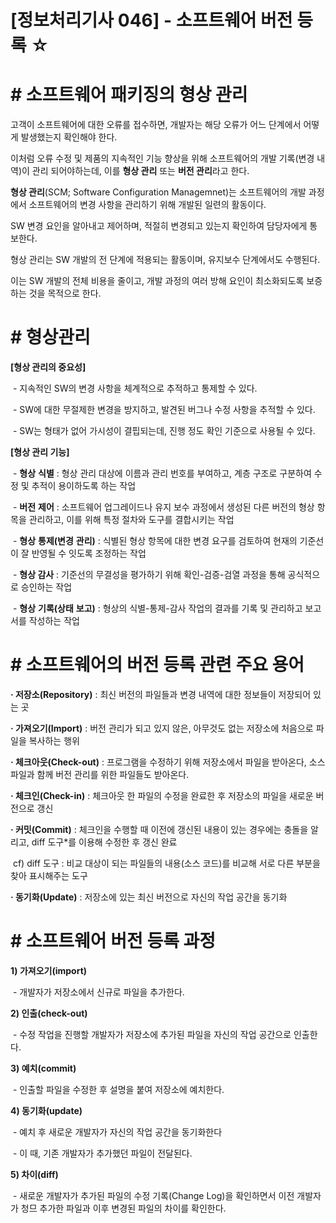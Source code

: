 # [정보처리기사 046] - 소프트웨어 버전 등록 ☆



# **# 소프트웨어 패키징의 형상 관리**

고객이 소프트웨어에 대한 오류를 접수하면, 개발자는 해당 오류가 어느 단계에서 어떻게 발생했는지 확인해야 한다.

이처럼 오류 수정 및 제품의 지속적인 기능 향상을 위해 소프트웨어의 개발 기록(변경 내역)이 관리 되어야하는데, 이를 **형상 관리** 또는 **버전 관리**라고 한다.



**형상 관리**(SCM; Software Configuration Managemnet)는 소프트웨어의 개발 과정에서 소프트웨어의 변경 사항을 관리하기 위해 개발된 일련의 활동이다.



SW 변경 요인을 알아내고 제어하며, 적절히 변경되고 있는지 확인하여 담당자에게 통보한다.

형상 관리는 SW 개발의 전 단계에 적용되는 활동이며, 유지보수 단계에서도 수행된다.

이는 SW 개발의 전체 비용을 줄이고, 개발 과정의 여러 방해 요인이 최소화되도록 보증하는 것을 목적으로 한다.



# **# 형상관리**

**[형상 관리의 중요성]**

​    \- 지속적인 SW의 변경 사항을 체계적으로 추적하고 통제할 수 있다.

​    \- SW에 대한 무절제한 변경을 방지하고, 발견된 버그나 수정 사항을 추적할 수 있다.

​    \- SW는 형태가 없어 가시성이 결핍되는데, 진행 정도 확인 기준으로 사용될 수 있다.



**[형상 관리 기능]**

​    \- **형상** **식별** : 형상 관리 대상에 이름과 관리 번호를 부여하고, 계층 구조로 구분하여 수정 및 추적이 용이하도록 하는 작업

​    \- **버전** **제어** : 소프트웨어 업그레이드나 유지 보수 과정에서 생성된 다른 버전의 형상 항목을 관리하고, 이를 위해 특정 절차와 도구를 결합시키는 작업

​    \- **형상** **통제(변경** **관리)** : 식별된 형상 항목에 대한 변경 요구를 검토하여 현재의 기준선이 잘 반영될 수 잇도록 조정하는 작업

​    \- **형상 감사** : 기준선의 무결성을 평가하기 위해 확인-검증-검열 과정을 통해 공식적으로 승인하는 작업

​    \- **형상** **기록(상태** **보고)** : 형상의 식별-통제-감사 작업의 결과를 기록 및 관리하고 보고서를 작성하는 작업



# **# 소프트웨어의 버전 등록 관련 주요 용어**

**· 저장소(Repository)** : 최신 버전의 파일들과 변경 내역에 대한 정보들이 저장되어 있는 곳

**· 가져오기(Import)** : 버전 관리가 되고 있지 않은, 아무것도 없는 저장소에 처음으로 파일을 복사하는 행위

**· 체크아웃(Check-out)** : 프로그램을 수정하기 위해 저장소에서 파일을 받아온다, 소스 파일과 함께 버전 관리를 위한 파일들도 받아온다.

**· 체크인(Check-in)** : 체크아웃 한 파일의 수정을 완료한 후 저장소의 파일을 새로운 버전으로 갱신

**· 커밋(Commit)** : 체크인을 수행할 때 이전에 갱신된 내용이 있는 경우에는 충돌을 알리고, diff 도구*를 이용해 수정한 후 갱신 완료

​        cf) diff 도구 : 비교 대상이 되는 파일들의 내용(소스 코드)를 비교해 서로 다른 부분을 찾아 표시해주는 도구

**· 동기화(Update)** : 저장소에 있는 최신 버전으로 자신의 작업 공간을 동기화



# **# 소프트웨어 버전 등록 과정**

**1) 가져오기(import)**

​    \- 개발자가 저장소에서 신규로 파일을 추가한다.

**2) 인출(check-out)**

​    \- 수정 작업을 진행할 개발자가 저장소에 추가된 파일을 자신의 작업 공간으로 인출한다.

**3) 예치(commit)**

​    \- 인출할 파일을 수정한 후 설명을 붙여 저장소에 예치한다.

**4) 동기화(update)**

​    \- 예치 후 새로운 개발자가 자신의 작업 공간을 동기화한다

​    \- 이 때, 기존 개발자가 추가했던 파일이 전달된다.

**5) 차이(diff)**

​    \- 새로운 개발자가 추가된 파일의 수정 기록(Change Log)을 확인하면서 이전 개발자가 청므 추가한 파일과 이후 변경된 파일의 차이를 확인한다.